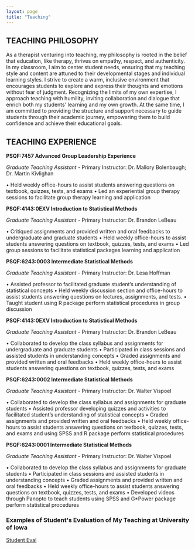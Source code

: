 ```yaml
---
layout: page
title: "Teaching"
---
```

## TEACHING PHILOSOPHY

As a therapist venturing into teaching, my philosophy is rooted in the belief that education, like therapy, thrives on empathy, respect, and authenticity. In my classroom, I aim to center student needs, ensuring that my teaching style and content are attuned to their developmental stages and individual learning styles. I strive to create a warm, inclusive environment that encourages students to explore and express their thoughts and emotions without fear of judgment. Recognizing the limits of my own expertise, I approach teaching with humility, inviting collaboration and dialogue that enrich both my students' learning and my own growth. At the same time, I am committed to providing the structure and support necessary to guide students through their academic journey, empowering them to build confidence and achieve their educational goals.

## TEACHING EXPERIENCE	


**PSQF:7457 Advanced Group Leadership Experience**

*Graduate Teaching Assistant* - Primary Instructor: Dr. Mallory Bolenbaugh;  Dr. Martin Kivlighan

•	Held weekly office-hours to assist students answering questions on textbook, quizzes, tests, and exams
•	Led an experiential group therapy sessions to facilitate group therapy learning and application


**PSQF:4143:0EXV Introduction to Statistical Methods**

*Graduate Teaching Assistant* - Primary Instructor: Dr. Brandon LeBeau

•	Critiqued assignments and provided written and oral feedbacks to undergraduate and graduate students
•	Held weekly office-hours to assist students answering questions on textbook, quizzes, tests, and exams
•	Led group sessions to facilitate statistical packages learning and application


**PSQF:6243:0003 Intermediate Statistical Methods**

*Graduate Teaching Assistant* - Primary Instructor: Dr. Lesa Hoffman

•	Assisted professor to facilitated graduate student’s understanding of statistical concepts
•	Held weekly discussion section and office-hours to assist students answering questions on lectures, assignments, and tests.
•	Taught student using R package perform statistical procedures in group discussion


**PSQF:4143:0EXV Introduction to Statistical Methods**

*Graduate Teaching Assistant* - Primary Instructor: Dr. Brandon LeBeau

•	Collaborated to develop the class syllabus and assignments for undergraduate and graduate students
•	Participated in class sessions and assisted students in understanding concepts
•	Graded assignments and provided written and oral feedbacks
•	Held weekly office-hours to assist students answering questions on textbook, quizzes, tests, and exams


**PSQF:6243:0002 Intermediate Statistical Methods**

*Graduate Teaching Assistant* - Primary Instructor: Dr. Walter Vispoel

•	Collaborated to develop the class syllabus and assignments for graduate students
•	Assisted professor developing quizzes and activities to facilitated student’s understanding of statistical concepts
•	Graded assignments and provided written and oral feedbacks
•	Held weekly office-hours to assist students answering questions on textbook, quizzes, tests, and exams and using SPSS and R package perform statistical procedures

**PSQF:6243:0001 Intermediate Statistical Methods**

*Graduate Teaching Assistant* - Primary Instructor: Dr. Walter Vispoel

•	Collaborated to develop the class syllabus and assignments for graduate students
•	Participated in class sessions and assisted students in understanding concepts
•	Graded assignments and provided written and oral feedbacks
•	Held weekly office-hours to assist students answering questions on textbook, quizzes, tests, and exams
•	Developed videos through Panopto to teach students using SPSS and G*Power package perform statistical procedures

### Examples of Student's Evaluation of My Teaching at University of Iowa
[Student Eval](SE.pdf)

